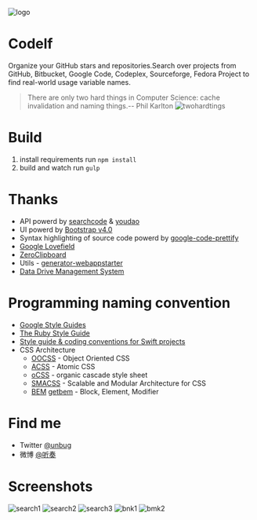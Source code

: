   ![logo](http://unbug.github.io/codelf/resources/images/codelf_logo.png)

Codelf
=================
Organize your GitHub stars and repositories.Search over projects from GitHub, Bitbucket, Google Code, Codeplex, Sourceforge, Fedora Project to find real-world usage variable names. 

  >There are only two hard things in Computer Science: cache invalidation and naming things.-- Phil Karlton
  ![twohardtings](http://unbug.github.io/codelf/resources/images/twohardtings.jpg)
  
Build
=================
1. install requirements run ```npm install```
2. build and watch run ```gulp```

Thanks
=================
  * API powerd by [searchcode](http://searchcode.com/) & [youdao](http://fanyi.youdao.com/)
  * UI powerd by [Bootstrap v4.0](http://v4-alpha.getbootstrap.com/)
  * Syntax highlighting of source code powerd by [google-code-prettify](https://github.com/google/code-prettify)
  * [Google Lovefield](https://github.com/google/lovefield)
  * [ZeroClipboard](https://github.com/zeroclipboard/zeroclipboard)
  * Utils - [generator-webappstarter](https://github.com/unbug/generator-webappstarter)
  * [Data Drive Management System](https://github.com/unbug/ddms)
  

Programming naming convention
=============================
  * [Google Style Guides](https://github.com/google/styleguide)
  * [The Ruby Style Guide](https://github.com/bbatsov/ruby-style-guide)
  * [Style guide & coding conventions for Swift projects](https://github.com/github/swift-style-guide)
  * CSS Architecture
    * [OOCSS](http://github.com/stubbornella/oocss/wiki) - Object Oriented CSS
    * [ACSS](https://www.lucidchart.com/techblog/2014/01/31/atomic-css-tool-set/) - Atomic CSS
    * [oCSS](http://krasimir.github.io/organic-css/) - organic cascade style sheet
    * [SMACSS](http://smacss.com/) - Scalable and Modular Architecture for CSS
    * [BEM](http://bem.info/) [getbem](http://getbem.com/) - Block, Element, Modifier


Find me
=================
  * Twitter [@unbug](https://twitter.com/unbug)
  * 微博 [@听奏](http://weibo.com/unbug)
  
Screenshots
================
![search1](https://cloud.githubusercontent.com/assets/799578/12498414/5a95d06e-c0dd-11e5-8a38-247e294df7ab.png)
![search2](https://cloud.githubusercontent.com/assets/799578/12498417/5aaf5ce6-c0dd-11e5-96be-af3900407d51.png)
![search3](https://cloud.githubusercontent.com/assets/799578/12498416/5a99eff0-c0dd-11e5-8458-1668d72a27ed.png)
![bnk1](https://cloud.githubusercontent.com/assets/799578/12507895/9945d290-c133-11e5-8bb9-ff5d5dec0cfe.png)
![bmk2](https://cloud.githubusercontent.com/assets/799578/12507854/5d2d328a-c133-11e5-85eb-d4da1c38a747.png)
